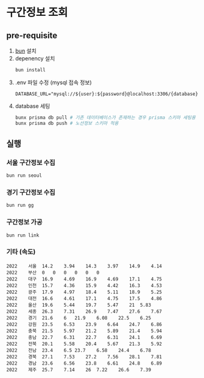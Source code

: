 # 구간정보 조회

## pre-requisite

1. [bun](https://bun.sh/docs/installation) 설치
2. depenency 설치
    ```bash
    bun install
    ```
3. .env 파일 수정 (mysql 접속 정보)
    ```dotenv
    DATABASE_URL="mysql://${user}:${password}@localhost:3306/{database}"
    ```
4. database 세팅
    ```bash
    bunx prisma db pull # 기존 데이터베이스가 존재하는 경우 prisma 스키마 세팅용
    bunx prisma db push # 노선정보 스키마 적용
    ```

## 실행

### 서울 구간정보 수집
```bash
bun run seoul
```

### 경기 구간정보 수집
```bash
bun run gg
```

### 구간정보 가공
```bash
bun run link
```

### 기타 (속도)
```
2022	서울	14.2	3.94	14.3	3.97	14.9	4.14
2022	부산	0	0	0	0	0	0
2022	대구	16.9	4.69	16.9	4.69	17.1	4.75
2022	인천	15.7	4.36	15.9	4.42	16.3	4.53
2022	광주	17.9	4.97	18.4	5.11	18.9	5.25
2022	대전	16.6	4.61	17.1	4.75	17.5	4.86
2022	울산	19.6	5.44	19.7	5.47	21	5.83
2022	세종	26.3	7.31	26.9	7.47	27.6	7.67
2022	경기	21.6	6	21.9	6.08	22.5	6.25
2022	강원	23.5	6.53	23.9	6.64	24.7	6.86
2022	충북	21.5	5.97	21.2	5.89	21.4	5.94
2022	충남	22.7	6.31	22.7	6.31	24.1	6.69
2022	전북	20.1	5.58	20.4	5.67	21.3	5.92
2022	전남	23.4	6.5	23.7	6.58	24.4	6.78
2022	경북	27.1	7.53	27.2	7.56	28.1	7.81
2022	경남	23.6	6.56	23.8	6.61	24.8	6.89
2022	제주	25.7	7.14	26	7.22	26.6	7.39
```

